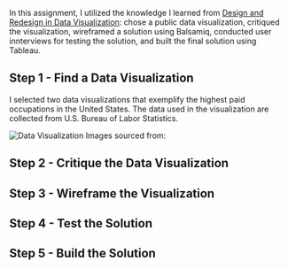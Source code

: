 In this assignment, I utilized the knowledge I learned from [Design and Redesign in Data Visualization](https://medium.com/@hint_fm/design-and-redesign-4ab77206cf9): chose a public data visualization, critiqued the visualization, wireframed a solution using Balsamiq, conducted user innterviews for testing the solution, and built the final solution using Tableau.

## Step 1 - Find a Data Visualization
I selected two data visualizations that exemplify the highest paid occupations in the United States. The data used in the visualization are collected from U.S. Bureau of Labor Statistics.

![Data Visualization](https://www.racefans.net/wp-content/uploads/2021/10/7b133dbe-98d7-45bc-9d72-7060038405ab.png)
Images sourced from:


## Step 2 - Critique the Data Visualization


## Step 3 - Wireframe the Visualization


## Step 4 - Test the Solution


## Step 5 - Build the Solution

